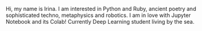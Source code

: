 Hi, my name is Irina. I am interested in Python and Ruby, ancient poetry and sophisticated techno, metaphysics and robotics. I am in love with Jupyter Notebook and its Colab!
Currently Deep Learning student living by the sea.
